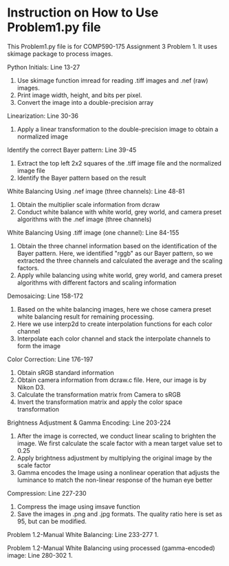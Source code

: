 # Instruction on How to Use Problem1.py file

This Problem1.py file is for COMP590-175 Assignment 3 Problem 1. It uses skimage package to process images. 

Python Initials: Line 13-27
1. Use skimage function imread for reading .tiff images and .nef (raw) images.
2. Print image width, height, and bits per pixel.
3. Convert the image into a double-precision array

Linearization: Line 30-36
1. Apply a linear transformation to the double-precision image to obtain a normalized image

Identify the correct Bayer pattern: Line 39-45
1. Extract the top left 2x2 squares of the .tiff image file and the normalized image file
2. Identify the Bayer pattern based on the result

White Balancing Using .nef image (three channels): Line 48-81
1. Obtain the multiplier scale information from dcraw
2. Conduct white balance with white world, grey world, and camera preset algorithms with the .nef image (three channels)

White Balancing Using .tiff image (one channel): Line 84-155
1. Obtain the three channel information based on the identification of the Bayer pattern. Here, we identified "rggb" as our Bayer pattern, so we extracted the three channels and calculated the average and the scaling factors.
2. Apply while balancing using white world, grey world, and camera preset algorithms with different factors and scaling information

Demosaicing: Line 158-172
1. Based on the white balancing images, here we chose camera preset white balancing result for remaining processing.
2. Here we use interp2d to create interpolation functions for each color channel
3. Interpolate each color channel and stack the interpolate channels to form the image

Color Correction: Line 176-197
1. Obtain sRGB standard information
2. Obtain camera information from dcraw.c file. Here, our image is by Nikon D3.
3. Calculate the transformation matrix from Camera to sRGB
4. Invert the transformation matrix and apply the color space transformation

Brightness Adjustment & Gamma Encoding: Line 203-224
1. After the image is corrected, we conduct linear scaling to brighten the image. We first calculate the scale factor with a mean target value set to 0.25
2. Apply brightness adjustment by multiplying the original image by the scale factor
3. Gamma encodes the Image using a nonlinear operation that adjusts the luminance to match the non-linear response of the human eye better

Compression: Line 227-230
1. Compress the image using imsave function
2. Save the images in .png and .jpg formats. The quality ratio here is set as 95, but can be modified.

Problem 1.2-Manual White Balancing: Line 233-277
1. 

Problem 1.2-Manual White Balancing using processed (gamma-encoded) image: Line 280-302
1. 

